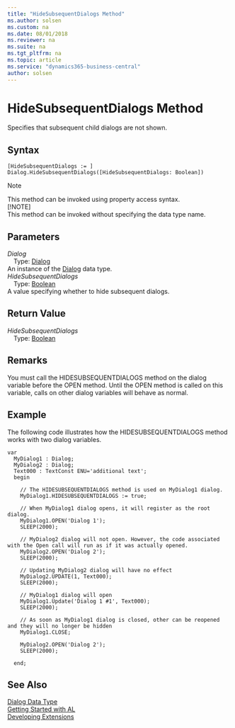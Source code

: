 ```yaml
---
title: "HideSubsequentDialogs Method"
ms.author: solsen
ms.custom: na
ms.date: 08/01/2018
ms.reviewer: na
ms.suite: na
ms.tgt_pltfrm: na
ms.topic: article
ms.service: "dynamics365-business-central"
author: solsen
---
```

[//]: # (START>DO_NOT_EDIT)
[//]: # (IMPORTANT:Do not edit any of the content between here and the END>DO_NOT_EDIT.)
[//]: # (Any modifications should be made in the .resx files in the ModernDev repo.)
# HideSubsequentDialogs Method
Specifies that subsequent child dialogs are not shown.

## Syntax
```
[HideSubsequentDialogs := ]  Dialog.HideSubsequentDialogs([HideSubsequentDialogs: Boolean])
```
> [!NOTE]  
> This method can be invoked using property access syntax.  
> [!NOTE]  
> This method can be invoked without specifying the data type name.  
## Parameters
*Dialog*  
&emsp;Type: [Dialog](dialog-data-type.md)  
An instance of the [Dialog](dialog-data-type.md) data type.  
*HideSubsequentDialogs*  
&emsp;Type: [Boolean](boolean-data-type.md)  
A value specifying whether to hide subsequent dialogs.  


## Return Value
*HideSubsequentDialogs*  
&emsp;Type: [Boolean](boolean-data-type.md)  
  


[//]: # (IMPORTANT: END>DO_NOT_EDIT)

## Remarks
You must call the HIDESUBSEQUENTDIALOGS method on the dialog variable before the OPEN method. Until the OPEN method is called on this variable, calls on other dialog variables will behave as normal.

##  Example
The following code illustrates how the HIDESUBSEQUENTDIALOGS method works with two dialog variables.

```
var
  MyDialog1 : Dialog;
  MyDialog2 : Dialog;
  Text000 : TextConst ENU='additional text';
  begin

    // The HIDESUBSEQUENTDIALOGS method is used on MyDialog1 dialog.
    MyDialog1.HIDESUBSEQUENTDIALOGS := true;

    // When MyDialog1 dialog opens, it will register as the root dialog.
    MyDialog1.OPEN('Dialog 1');
    SLEEP(2000);

    // MyDialog2 dialog will not open. However, the code associated with the Open call will run as if it was actually opened.
    MyDialog2.OPEN('Dialog 2');
    SLEEP(2000);

    // Updating MyDialog2 dialog will have no effect
    MyDialog2.UPDATE(1, Text000);
    SLEEP(2000);

    // MyDialog1 dialog will open 
    MyDialog1.Update('Dialog 1 #1', Text000);
    SLEEP(2000);

    // As soon as MyDialog1 dialog is closed, other can be reopened and they will no longer be hidden
    MyDialog1.CLOSE;

    MyDialog2.OPEN('Dialog 2');
    SLEEP(2000);

  end;  
```  

## See Also
[Dialog Data Type](dialog-data-type.md)  
[Getting Started with AL](../devenv-get-started.md)  
[Developing Extensions](../devenv-dev-overview.md)